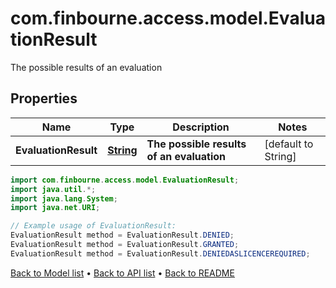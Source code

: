 # com.finbourne.access.model.EvaluationResult
The possible results of an evaluation

## Properties

Name | Type | Description | Notes
------------ | ------------- | ------------- | -------------
**EvaluationResult** | [**String**](.md) | **The possible results of an evaluation** | [default to String]

```java
import com.finbourne.access.model.EvaluationResult;
import java.util.*;
import java.lang.System;
import java.net.URI;

// Example usage of EvaluationResult:
EvaluationResult method = EvaluationResult.DENIED;
EvaluationResult method = EvaluationResult.GRANTED;
EvaluationResult method = EvaluationResult.DENIEDASLICENCEREQUIRED;
```


[Back to Model list](../README.md#documentation-for-models) &#8226; [Back to API list](../README.md#documentation-for-api-endpoints) &#8226; [Back to README](../README.md)
